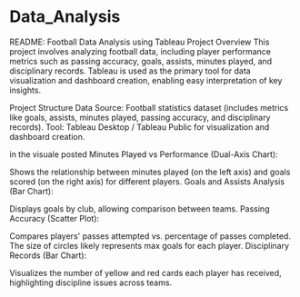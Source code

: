 # Data_Analysis
README: Football Data Analysis using Tableau
Project Overview
This project involves analyzing football data, including player performance metrics such as passing accuracy, goals, assists, minutes played, and disciplinary records. Tableau is used as the primary tool for data visualization and dashboard creation, enabling easy interpretation of key insights.

Project Structure
Data Source: Football statistics dataset (includes metrics like goals, assists, minutes played, passing accuracy, and disciplinary records).
Tool: Tableau Desktop / Tableau Public for visualization and dashboard creation.

in the visuale posted 
Minutes Played vs Performance (Dual-Axis Chart):

Shows the relationship between minutes played (on the left axis) and goals scored (on the right axis) for different players.
Goals and Assists Analysis (Bar Chart):

Displays goals by club, allowing comparison between teams.
Passing Accuracy (Scatter Plot):

Compares players' passes attempted vs. percentage of passes completed. The size of circles likely represents max goals for each player.
Disciplinary Records (Bar Chart):

Visualizes the number of yellow and red cards each player has received, highlighting discipline issues across teams.
